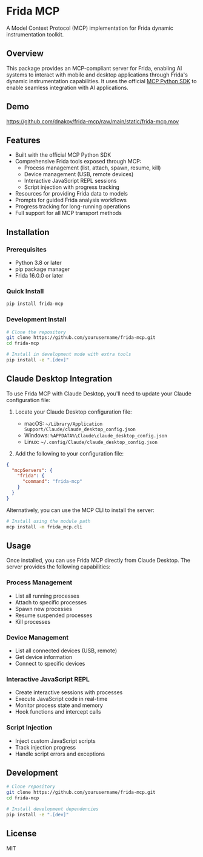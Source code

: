 # Frida MCP

A Model Context Protocol (MCP) implementation for Frida dynamic instrumentation toolkit.

## Overview

This package provides an MCP-compliant server for Frida, enabling AI systems to interact with mobile and desktop applications through Frida's dynamic instrumentation capabilities. It uses the official [MCP Python SDK](https://github.com/modelcontextprotocol/python-sdk) to enable seamless integration with AI applications.

## Demo

https://github.com/dnakov/frida-mcp/raw/main/static/frida-mcp.mov

## Features

- Built with the official MCP Python SDK
- Comprehensive Frida tools exposed through MCP:
  - Process management (list, attach, spawn, resume, kill)
  - Device management (USB, remote devices)
  - Interactive JavaScript REPL sessions
  - Script injection with progress tracking
- Resources for providing Frida data to models
- Prompts for guided Frida analysis workflows
- Progress tracking for long-running operations
- Full support for all MCP transport methods

## Installation

### Prerequisites

- Python 3.8 or later
- pip package manager
- Frida 16.0.0 or later

### Quick Install

```bash
pip install frida-mcp
```

### Development Install

```bash
# Clone the repository
git clone https://github.com/yourusername/frida-mcp.git
cd frida-mcp

# Install in development mode with extra tools
pip install -e ".[dev]"
```

## Claude Desktop Integration

To use Frida MCP with Claude Desktop, you'll need to update your Claude configuration file:

1. Locate your Claude Desktop configuration file:
   - macOS: `~/Library/Application Support/Claude/claude_desktop_config.json`
   - Windows: `%APPDATA%\Claude\claude_desktop_config.json`
   - Linux: `~/.config/Claude/claude_desktop_config.json`

2. Add the following to your configuration file:

```json
{
  "mcpServers": {
    "frida": {
      "command": "frida-mcp"
    }
  }
}
```

Alternatively, you can use the MCP CLI to install the server:

```bash
# Install using the module path
mcp install -m frida_mcp.cli
```

## Usage

Once installed, you can use Frida MCP directly from Claude Desktop. The server provides the following capabilities:

### Process Management
- List all running processes
- Attach to specific processes
- Spawn new processes
- Resume suspended processes
- Kill processes

### Device Management
- List all connected devices (USB, remote)
- Get device information
- Connect to specific devices

### Interactive JavaScript REPL
- Create interactive sessions with processes
- Execute JavaScript code in real-time
- Monitor process state and memory
- Hook functions and intercept calls

### Script Injection
- Inject custom JavaScript scripts
- Track injection progress
- Handle script errors and exceptions

## Development

```bash
# Clone repository
git clone https://github.com/yourusername/frida-mcp.git
cd frida-mcp

# Install development dependencies
pip install -e ".[dev]"
```

## License

MIT
